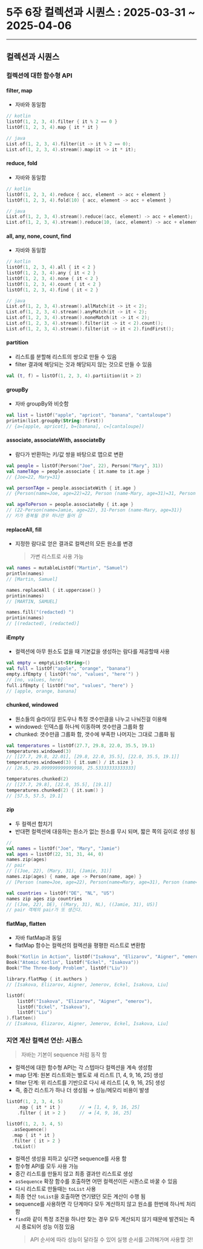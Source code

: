 # 5주 6장 컬렉션과 시퀀스 : 2025-03-31 ~ 2025-04-06

---

## 컬렉션과 시퀀스

### 컬렉션에 대한 함수형 API

#### filter, map

- 자바와 동일함

```kotlin
// kotlin
listOf(1, 2, 3, 4).filter { it % 2 == 0 }
listOf(1, 2, 3, 4).map { it * it }

// java
List.of(1, 2, 3, 4).filter(it -> it % 2 == 0);
List.of(1, 2, 3, 4).stream().map(it -> it * it);
```

#### reduce, fold

- 자바와 동일함

```kotlin
// kotlin
listOf(1, 2, 3, 4).reduce { acc, element -> acc + element }
listOf(1, 2, 3, 4).fold(10) { acc, element -> acc + element }

// java
List.of(1, 2, 3, 4).stream().reduce((acc, element) -> acc + element);
List.of(1, 2, 3, 4).stream().reduce(10, (acc, element) -> acc + element);
```

#### all, any, none, count, find

- 자바와 동일함

```kotlin
// kotlin
listOf(1, 2, 3, 4).all { it < 2 }
listOf(1, 2, 3, 4).any { it < 2 }
listOf(1, 2, 3, 4).none { it < 2 }
listOf(1, 2, 3, 4).count { it < 2 }
listOf(1, 2, 3, 4).find { it < 2 }

// java
List.of(1, 2, 3, 4).stream().allMatch(it -> it < 2);
List.of(1, 2, 3, 4).stream().anyMatch(it -> it < 2);
List.of(1, 2, 3, 4).stream().noneMatch(it -> it < 2);
List.of(1, 2, 3, 4).stream().filter(it -> it < 2).count();
List.of(1, 2, 3, 4).stream().filter(it -> it < 2).findFirst();
```

#### partition

- 리스트를 분할해 리스트의 쌍으로 만들 수 있음
- filter 결과에 해당되는 것과 해당되지 않는 것으로 만들 수 있음

```kotlin
val (t, f) = listOf(1, 2, 3, 4).partiition(it > 2)
```

#### groupBy

- 자바 groupBy와 비슷함

```kotlin
val list = listOf("apple", "apricot", "banana", "cantaloupe")
printin(list.groupBy(String::first))
// {a=[apple, apricot], b=[banana], c=[cantaloupe])
```

#### associate, associateWith, associateBy

- 람다가 반환하는 키/값 쌍을 바탕으로 맵으로 변환

```kotlin
val people = listOf(Person("Joe", 22), Person("Mary", 31))
val nameTAge = people.associate { it.name to it.age }
// {Joe=22, Mary=31}

val personTAge = people.associateWith { it.age }
// {Person(name=Joe, age=22)=22, Person (name-Mary, age=31)=31, Person (name=Jamie, age=22)=22}

val ageToPerson = people.associateBy { it.age }
// (22-Person(name=Jamie, age=22), 31-Person (name-Mary, age=31)}
// 키가 중복될 경우 하나만 들어 감
```

#### replaceAll, fill

- 지정한 람다로 얻은 결과로 컬렉션의 모든 원소를 변경
  > 가변 리스트로 사용 가능

```kotlin
val names = mutableListOf("Martin", "Samuel")
println(names)
// [Martin, Samuel]

names.replaceAll { it.uppercase() }
printin(names)
// [MARTIN, SAMUEL]

names.fill("(redacted) ")
printin(names)
// [(redacted), (redacted)]
```

#### iEmpty

- 컬렉션에 아무 원소도 없을 때 기본값을 생성하는 람다를 제공할때 사용

```kotlin
val empty = emptyList<String>()
val full = listOf("apple", "orange", "banana")
empty.ifEmpty { listOf("no", "values", "here'") }
// [no, values, here]
full.ifEmpty { listOf("no", "values", "here") }
// [apple, orange, banana]
```

#### chunked, windowed

- 원소들의 슬라이딩 윈도우나 특정 갯수만큼을 나누고 나눠진걸 이용해
- windowed: 인덱스를 하나씩 이동하며 갯수만큼 그룹화 함
- chunked: 갯수만큼 그룹화 함, 갯수에 부족한 나머지는 그대로 그룹화 됨

```kotlin
val temperatures = listOf(27.7, 29.8, 22.0, 35.5, 19.1)
temperatures.windowed(3)
// [[27.7, 29.8, 22.01], [29.8, 22.0, 35.5], [22.0, 35.5, 19.1]]
temperatures.windowed(3) { it.sum() / it.size }
// [26.5, 29.099999999999998, 25.53333333333333]

temperatures.chunked(2)
// [[27.7, 29.8], [22.0, 35.5], [19.1]]
temperatures.chunked(2) { it.sum() }
// [57.5, 57.5, 19.1]
```

#### zip

- 두 컬렉션 합치기
- 반대편 컬렉션에 대응하는 원소가 없는 원소를 무시 되며, 짧은 쪽의 길이로 생성 됨

```kotlin
// 
val names = listOf("Joe", "Mary", "Jamie")
val ages = listOf(22, 31, 31, 44, 0)
names.zip(ages)
// pair
// [(Joe, 22), (Mary, 31), (Jamie, 31)]
names.zip(ages) { name, age -> Person(name, age) }
// [Person (name=Joe, age=22), Person(name=Mary, age=31), Person (name=Jamie, age=31)]

val countries = listOf("DE", "NL", "US")
names zip ages zip countries
// [(Joe, 22), DE), ((Mary, 31), NL), ((Jamie, 31), US)]
// pair 객체의 pair가 또 생긴다.
```

#### flatMap, flatten

- 자바 flatMap과 동일
- flatMap 함수는 컬렉션의 컬렉션을 평평한 리스트로 변환함

```kotlin
Book("Kotlin in Action", listOf("Isakova", "Elizarov", "Aigner", "emerov"))
Book("Atomic Kotlin", listOf("Eckel", "Isakova"))
Book("The Three-Body Problem", listOf("Liu"))

library.flatMap { it.authors }
// [Isakova, Elizarov, Aigner, Jemerov, Eckel, Isakova, Liu]

listOf(
    listOf("Isakova", "Elizarov", "Aigner", "emerov"),
    listOf("Eckel", "Isakova"),
    listOf("Liu")
).flatten()
// [Isakova, Elizarov, Aigner, Jemerov, Eckel, Isakova, Liu]

```

### 지연 계산 컬렉션 연산: 시퀀스
> 자바는 기본이 sequence 처럼 동작 함
- 컬렉션에 대한 함수형 API는 각 스텝마다 컬렉션을 계속 생성함
- map 단계: 원본 리스트와는 별도로 새 리스트 [1, 4, 9, 16, 25] 생성
- filter 단계: 위 리스트를 기반으로 다시 새 리스트 [4, 9, 16, 25] 생성
- 즉, 중간 리스트가 하나 더 생성됨 → 성능/메모리 비용이 발생

```kotlin
listOf(1, 2, 3, 4, 5)
    .map { it * it }       // ➜ [1, 4, 9, 16, 25]
    .filter { it > 2 }     // ➜ [4, 9, 16, 25]

listOf(1, 2, 3, 4, 5)
  .asSequence()
  .map { it * it }
  .filter { it > 2 }
  .toList()
```

- 컬렉션 생성을 피하고 싶다면 sequence를 사용 함
- 함수형 API를 모두 사용 가능
- 중간 리스트를 만들지 않고 최종 결과만 리스트로 생성
- `asSequence` 확장 함수를 호출하면 어떤 컬렉션이든 시퀀스로 바꿀 수 있음
- 다시 리스트로 만들때는 `toList` 사용
- 최종 연산 `toList`을 호출하면 연기됐던 모든 계산이 수행 됨
- sequence를 사용하면 각 단계마다 모두 계산하지 않고 원소를 한번에 하나씩 처리 함
- `find`와 같이 특정 조전을 하나만 찾는 경우 모두 계산되지 않기 때문에 발견되는 즉시 종료되어 성능 이점 있음 
  > API 순서에 따라 성능이 달라질 수 있어 실행 순서를 고려해가며 사용할 것!